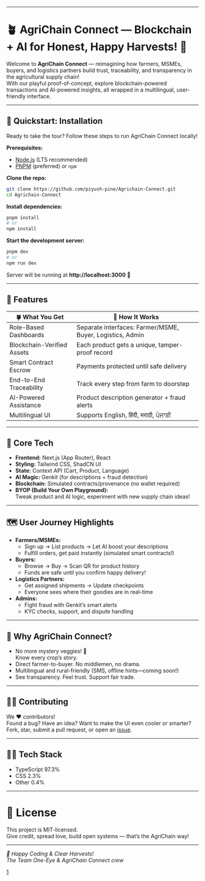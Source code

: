 ***

# 🪴 AgriChain Connect &mdash; Blockchain + AI for Honest, Happy Harvests! 🌾

Welcome to **AgriChain Connect** — reimagining how farmers, MSMEs, buyers, and logistics partners build trust, traceability, and transparency in the agricultural supply chain!  
With our playful proof-of-concept, explore blockchain-powered transactions and AI-powered insights, all wrapped in a multilingual, user-friendly interface.

***

## 🚀 Quickstart: Installation

Ready to take the tour? Follow these steps to run AgriChain Connect locally!

**Prerequisites:**
- [Node.js](https://nodejs.org/) (LTS recommended)
- [PNPM](https://pnpm.io/) (preferred) or `npm`

**Clone the repo:**
```bash
git clone https://github.com/piyush-pine/Agrichain-Connect.git
cd Agrichain-Connect
```

**Install dependencies:**
```bash
pnpm install
# or
npm install
```

**Start the development server:**
```bash
pnpm dev
# or
npm run dev
```
Server will be running at **http://localhost:3000** 🚀

***

## 🌟 Features

| 🍀 What You Get             | 🤖 How It Works                             |
|----------------------------|---------------------------------------------|
| Role-Based Dashboards      | Separate interfaces: Farmer/MSME, Buyer, Logistics, Admin |
| Blockchain-Verified Assets | Each product gets a unique, tamper-proof record |
| Smart Contract Escrow      | Payments protected until safe delivery      |
| End-to-End Traceability    | Track every step from farm to doorstep      |
| AI-Powered Assistance      | Product description generator + fraud alerts|
| Multilingual UI            | Supports English, हिंदी, मराठी, ਪੰਜਾਬੀ        |

***

## 🎯 Core Tech

- **Frontend:** Next.js (App Router), React
- **Styling:** Tailwind CSS, ShadCN UI
- **State:** Context API (Cart, Product, Language)
- **AI Magic:** Genkit (for descriptions + fraud detection)
- **Blockchain:** Simulated contracts/provenance (no wallet required)
- **BYOP (Build Your Own Playground):**  
  Tweak product and AI logic, experiment with new supply chain ideas!

***

## 🗺️ User Journey Highlights

- **Farmers/MSMEs:**  
  - Sign up → List products → Let AI boost your descriptions  
  - Fulfill orders, get paid instantly (simulated smart contracts!)
- **Buyers:**  
  - Browse → Buy → Scan QR for product history  
  - Funds are safe until you confirm happy delivery!
- **Logistics Partners:**  
  - Get assigned shipments → Update checkpoints  
  - Everyone sees where their goodies are in real-time
- **Admins:**  
  - Fight fraud with Genkit’s smart alerts  
  - KYC checks, support, and dispute handling

***

## 🌈 Why AgriChain Connect?

- No more mystery veggies! 🍅  
  Know every crop’s story.
- Direct farmer-to-buyer. No middlemen, no drama.
- Multilingual and rural-friendly (SMS, offline hints—coming soon!)
- See transparency. Feel trust. Support fair trade.

***

## 🧑‍🌾 Contributing

We ❤️ contributors!  
Found a bug? Have an idea? Want to make the UI even cooler or smarter?  
Fork, star, submit a pull request, or open an [issue](https://github.com/piyush-pine/Agrichain-Connect/issues).

***

## 👩‍💻 Tech Stack

- TypeScript 97.3%
- CSS 2.3%
- Other 0.4%

***

# 📄 License

This project is MIT-licensed.  
Give credit, spread love, build open systems — that’s the AgriChain way!

***

_🌽 Happy Coding & Clear Harvests!_  
_The Team One-Eye & AgriChain Connect crew_

[1](https://github.com/piyush-pine/Agrichain-Connect)
